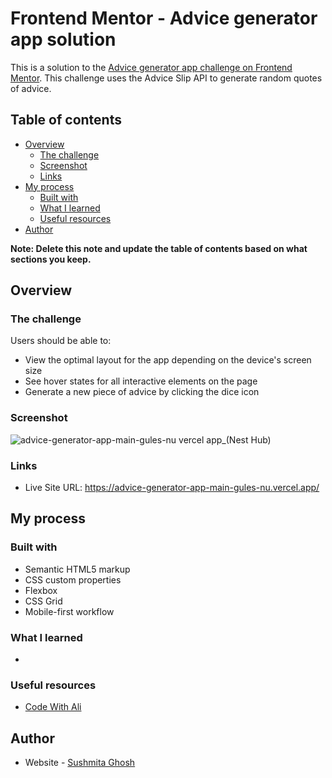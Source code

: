 # Frontend Mentor - Advice generator app solution

This is a solution to the [Advice generator app challenge on Frontend Mentor](https://www.frontendmentor.io/challenges/advice-generator-app-QdUG-13db). This challenge uses the Advice Slip API to generate random quotes of advice.

## Table of contents

- [Overview](#overview)
  - [The challenge](#the-challenge)
  - [Screenshot](#screenshot)
  - [Links](#links)
- [My process](#my-process)
  - [Built with](#built-with)
  - [What I learned](#what-i-learned)
  - [Useful resources](#useful-resources)
- [Author](#author)

**Note: Delete this note and update the table of contents based on what sections you keep.**

## Overview

### The challenge

Users should be able to:

- View the optimal layout for the app depending on the device's screen size
- See hover states for all interactive elements on the page
- Generate a new piece of advice by clicking the dice icon

### Screenshot
![advice-generator-app-main-gules-nu vercel app_(Nest Hub)](https://github.com/Sushmita-Ghosh/frontend-mentors/assets/82622059/09759756-7627-45b0-b414-d7e0fcbda5cb)


### Links

- Live Site URL: https://advice-generator-app-main-gules-nu.vercel.app/

## My process

### Built with

- Semantic HTML5 markup
- CSS custom properties
- Flexbox
- CSS Grid
- Mobile-first workflow

### What I learned

- [<picture>](https://www.w3schools.com/tags/tag_picture.asp)

### Useful resources

- [Code With Ali](https://www.youtube.com/watch?v=pf6HX1CQ3Sc&t=172s)

## Author

- Website - [Sushmita Ghosh](https://www.your-site.com)
